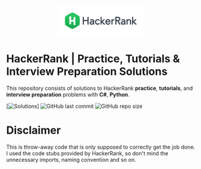 <p align="center">
    <a href="https://www.hackerrank.com/vladislavirkin">
        <img height=85 src="./resources/logo/HackerRankLogo.png">
    </a>
</p>

# HackerRank | Practice, Tutorials & Interview Preparation Solutions

This repository consists of solutions to HackerRank **practice**, **tutorials**, and **interview preparation** problems with **C#**, **Python**.

[![Solutions](https://img.shields.io/badge/solutions-1-green.svg?style=flat-square)]
![GitHub last commit](https://img.shields.io/github/last-commit/vladislavirkin/hackerRankProblems)
![GitHub repo size](https://img.shields.io/github/repo-size/vladislavirkin/hackerRankProblems)

# Disclaimer

This is throw-away code that is only supposed to correctly get the job done. I used the code stubs provided by HackerRank, so don't mind the unnecessary imports, naming convention and so on.
